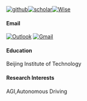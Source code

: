 [![github](https://img.shields.io/badge/github-%23121011.svg?style=for-the-badge&logo=github&logoColor=white)](https://github.com/yenanfei)[![scholar](https://img.shields.io/badge/Google%20Scholar-4285F4?style=for-the-badge&logo=google-scholar&logoColor=white)](https://scholar.google.com/citations?user=Jo7TvUMAAAAJ)[![Wise](https://img.shields.io/badge/Wise-394e79?style=for-the-badge&logo=wise&logoColor=00B9FF)](https://wise.com/pay/me/nanfeiy2)

#### Email
[![Outlook](https://img.shields.io/badge/Microsoft_Outlook-0078D4?style=for-the-badge&logo=microsoft-outlook&logoColor=white)](mailto:nanfei.ye@outlook.com)
[![Gmail](https://img.shields.io/badge/Gmail-D14836?style=for-the-badge&logo=gmail&logoColor=white)](mailto:xs020105@gmail.com)
#### Education  
Beijing Institute of Technology
#### Research Interests  
AGI,Autonomous Driving
